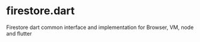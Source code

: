 # firestore.dart
Firestore dart common interface and implementation for Browser, VM, node and flutter
